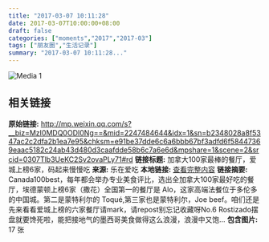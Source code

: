 ```yaml
---
title: "2017-03-07 10:11:28"
date: 2017-03-07T10:00:00+08:00
draft: false
categories: ["moments","2017","2017-03"]
tags: ["朋友圈","生活记录"]
summary: "2017-03-07 10:11:28..."
---
```


![Media 1](/Moments/photos/2017-03-07/201703071011280.jpg)

## 相关链接

**原始链接:** http://mp.weixin.qq.com/s?__biz=MzI0MDQ0ODI0Ng==&mid=2247484644&idx=1&sn=b2348028a8f5347ac2c2dfa2b1ea7e95&chksm=e91be37dde6c6a6bbb67bf3adfd6f58447369eaac5182c24ab43d480d3caafdde58b6c7a6e6d&mpshare=1&scene=2&srcid=0307Tlb3UeKC2Sv2ovaPLy71#rd
**链接标题:** 加拿大100家最棒的餐厅，爱城上榜6家，码起来慢慢吃
**来源:** 乐在爱吃
**本地链接:** [查看完整内容](/link_content/2017/03/2017-03-07/link_content/)
**链接摘要:** Canada100best，每年都会举办专业美食评比，选出全加拿大100家最好吃的餐厅，埃德蒙顿上榜6家（撒花）全国第一的餐厅是 Alo，这家高端法餐位于多伦多的中国城。第二是蒙特利尔的 Toqué,第三家也是蒙特利尔，Joe beef。咱们还是先来看看爱城上榜的六家餐厅请mark，请repost别忘记收藏呀No.6 Rostizado摆盘就要馋死啦，能把接地气的墨西哥美食做得这么浪漫，浪漫中又饱...
**包含图片:** 17 张

